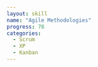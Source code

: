 ```yaml
---
layout: skill
name: "Agile Methodologies"
progress: 78
categories:
  - Scrum
  - XP
  - Kanban
---
```

